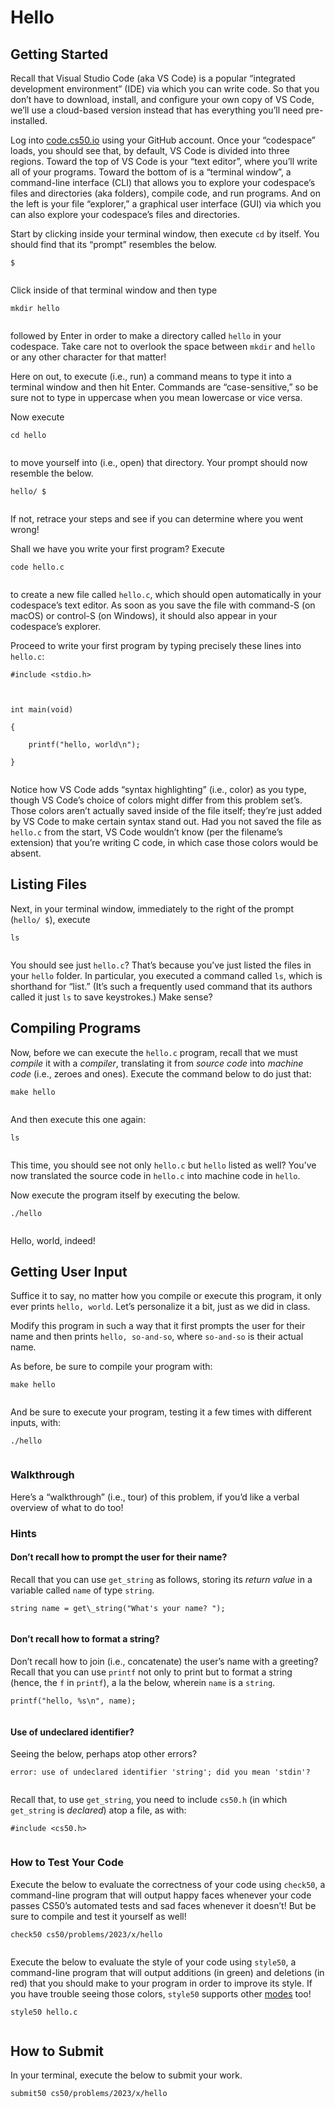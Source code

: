 # Hello


## Getting Started


Recall that Visual Studio Code (aka VS Code) is a popular “integrated development environment” (IDE) via which you can write code. So that you don’t have to download, install, and configure your own copy of VS Code, we’ll use a cloud-based version instead that has everything you’ll need pre-installed.


Log into [code.cs50.io](https://code.cs50.io/) using your GitHub account. Once your “codespace” loads, you should see that, by default, VS Code is divided into three regions. Toward the top of VS Code is your “text editor”, where you’ll write all of your programs. Toward the bottom of is a “terminal window”, a command-line interface (CLI) that allows you to explore your codespace’s files and directories (aka folders), compile code, and run programs. And on the left is your file “explorer,” a graphical user interface (GUI) via which you can also explore your codespace’s files and directories.


Start by clicking inside your terminal window, then execute `cd` by itself. You should find that its “prompt” resembles the below.



```
$


```

Click inside of that terminal window and then type



```
mkdir hello


```

followed by Enter in order to make a directory called `hello` in your codespace. Take care not to overlook the space between `mkdir` and `hello` or any other character for that matter!


Here on out, to execute (i.e., run) a command means to type it into a terminal window and then hit Enter. Commands are “case-sensitive,” so be sure not to type in uppercase when you mean lowercase or vice versa.


Now execute



```
cd hello


```

to move yourself into (i.e., open) that directory. Your prompt should now resemble the below.



```
hello/ $


```

If not, retrace your steps and see if you can determine where you went wrong!


Shall we have you write your first program? Execute



```
code hello.c


```

to create a new file called `hello.c`, which should open automatically in your codespace’s text editor. As soon as you save the file with command-S (on macOS) or control-S (on Windows), it should also appear in your codespace’s explorer.


Proceed to write your first program by typing precisely these lines into `hello.c`:



```
#include <stdio.h>



int main(void)

{

    printf("hello, world\n");

}


```

Notice how VS Code adds “syntax highlighting” (i.e., color) as you type, though VS Code’s choice of colors might differ from this problem set’s. Those colors aren’t actually saved inside of the file itself; they’re just added by VS Code to make certain syntax stand out. Had you not saved the file as `hello.c` from the start, VS Code wouldn’t know (per the filename’s extension) that you’re writing C code, in which case those colors would be absent.


## Listing Files


Next, in your terminal window, immediately to the right of the prompt (`hello/ $`), execute



```
ls


```

You should see just `hello.c`? That’s because you’ve just listed the files in your `hello` folder. In particular, you executed a command called `ls`, which is shorthand for “list.” (It’s such a frequently used command that its authors called it just `ls` to save keystrokes.) Make sense?


## Compiling Programs


Now, before we can execute the `hello.c` program, recall that we must *compile* it with a *compiler*, translating it from *source code* into *machine code* (i.e., zeroes and ones). Execute the command below to do just that:



```
make hello


```

And then execute this one again:



```
ls


```

This time, you should see not only `hello.c` but `hello` listed as well? You’ve now translated the source code in `hello.c` into machine code in `hello`.


Now execute the program itself by executing the below.



```
./hello


```

Hello, world, indeed!


## Getting User Input


Suffice it to say, no matter how you compile or execute this program, it only ever prints `hello, world`. Let’s personalize it a bit, just as we did in class.


Modify this program in such a way that it first prompts the user for their name and then prints `hello, so-and-so`, where `so-and-so` is their actual name.


As before, be sure to compile your program with:



```
make hello


```

And be sure to execute your program, testing it a few times with different inputs, with:



```
./hello


```

### Walkthrough


Here’s a “walkthrough” (i.e., tour) of this problem, if you’d like a verbal overview of what to do too!



### Hints


#### Don’t recall how to prompt the user for their name?


Recall that you can use `get_string` as follows, storing its *return value* in a variable called `name` of type `string`.



```
string name = get\_string("What's your name? ");


```

#### Don’t recall how to format a string?


Don’t recall how to join (i.e., concatenate) the user’s name with a greeting? Recall that you can use `printf` not only to print but to format a string (hence, the `f` in `printf`), a la the below, wherein `name` is a `string`.



```
printf("hello, %s\n", name);


```

#### Use of undeclared identifier?


Seeing the below, perhaps atop other errors?



```
error: use of undeclared identifier 'string'; did you mean 'stdin'?


```

Recall that, to use `get_string`, you need to include `cs50.h` (in which `get_string` is *declared*) atop a file, as with:



```
#include <cs50.h>


```

### How to Test Your Code


Execute the below to evaluate the correctness of your code using `check50`, a command-line program that will output happy faces whenever your code passes CS50’s automated tests and sad faces whenever it doesn’t! But be sure to compile and test it yourself as well!



```
check50 cs50/problems/2023/x/hello


```

Execute the below to evaluate the style of your code using `style50`, a command-line program that will output additions (in green) and deletions (in red) that you should make to your program in order to improve its style. If you have trouble seeing those colors, `style50` supports other [modes](https://cs50.readthedocs.io/style50/) too!



```
style50 hello.c


```

## How to Submit


In your terminal, execute the below to submit your work.



```
submit50 cs50/problems/2023/x/hello


```






